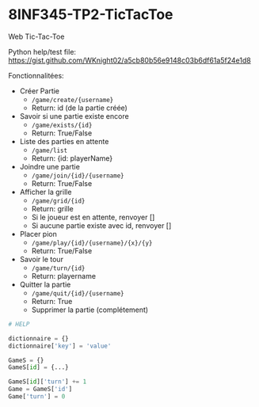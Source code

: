 # 8INF345-TP2-TicTacToe
Web Tic-Tac-Toe

Python help/test file:
https://gist.github.com/WKnight02/a5cb80b56e9148c03b6df61a5f24e1d8

Fonctionnalitées:
- Créer Partie
  - `/game/create/{username}`
  - Return: id (de la partie créée)
- Savoir si une partie existe encore
  - `/game/exists/{id}`
  - Return: True/False
- Liste des parties en attente
  - `/game/list`
  - Return: {id: playerName}
- Joindre une partie
  - `/game/join/{id}/{username}`
  - Return: True/False
- Afficher la grille
  - `/game/grid/{id}`
  - Return: grille
  - Si le joueur est en attente, renvoyer []
  - Si aucune partie existe avec id, renvoyer []
- Placer pion
  - `/game/play/{id}/{username}/{x}/{y}`
  - Return: True/False
- Savoir le tour
  - `/game/turn/{id}`
  - Return: playername
- Quitter la partie
  - `/game/quit/{id}/{username}`
  - Return: True
  - Supprimer la partie (complétement)

```python
# HELP

dictionnaire = {}
dictionnaire['key'] = 'value'

GameS = {}
GameS[id] = {...}

GameS[id]['turn'] += 1
Game = GameS['id']
Game['turn'] = 0
```
